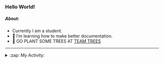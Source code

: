 ### Hello World!

##### About:
- Currently I am a student.
- 🌱 I’m learning how to make better documentation.
- 🌱 GO PLANT SOME TREES AT [TEAM TREES](https://teamtrees.org/)

---
<details>
  <summary>:zap: My Activity:</summary>
  
<!--START_SECTION:waka-->
![Code Time](http://img.shields.io/badge/Code%20Time-989%20hrs%2026%20mins-blue)

**I'm a Night 🦉** 

```text
🌞 Morning    92 commits     ███░░░░░░░░░░░░░░░░░░░░░░   13.12% 
🌆 Daytime    153 commits    █████░░░░░░░░░░░░░░░░░░░░   21.83% 
🌃 Evening    209 commits    ███████░░░░░░░░░░░░░░░░░░   29.81% 
🌙 Night      247 commits    ████████░░░░░░░░░░░░░░░░░   35.24%

```
📅 **I'm Most Productive on Tuesday** 

```text
Monday       92 commits     ███░░░░░░░░░░░░░░░░░░░░░░   13.12% 
Tuesday      162 commits    █████░░░░░░░░░░░░░░░░░░░░   23.11% 
Wednesday    70 commits     ██░░░░░░░░░░░░░░░░░░░░░░░   9.99% 
Thursday     98 commits     ███░░░░░░░░░░░░░░░░░░░░░░   13.98% 
Friday       100 commits    ███░░░░░░░░░░░░░░░░░░░░░░   14.27% 
Saturday     76 commits     ██░░░░░░░░░░░░░░░░░░░░░░░   10.84% 
Sunday       103 commits    ███░░░░░░░░░░░░░░░░░░░░░░   14.69%

```


📊 **This Week I Spent My Time On** 

```text
🔥 Editors: 
VS Code                  31 mins             █████████████████████████   100.0%

🐱‍💻 Projects: 
PraiseDemo               31 mins             █████████████████████████   100.0%

```


 Last Updated on 04/01/2023 06:04:32 UTC
<!--END_SECTION:waka-->
</details>
